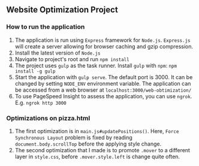 ## Website Optimization Project

### How to run the application

1. The application is run using `Express` framework for `Node.js`. `Express.js` will create a server allowing for browser caching and gzip compression.
1. Install the latest version of `Node.js`
1. Navigate to project's root and run `npm install`
1. The project uses `gulp` as the task runner. Install `gulp` with `npm`: `npm install -g gulp`
1. Start the application with `gulp serve`. The default port is 3000. It can be changed by setting `NODE_ENV` environment variable. The application can be accessed from a web browser at `localhost:3000/web-obtimization/`
1. To use PageSpeed Insight to assess the application, you can use `ngrok`. E.g. `ngrok http 3000`

### Optimizations on pizza.html

1. The first optimization is in `main.js#updatePositions()`. Here, `Force Synchronous Layout` problem is fixed by reading `document.body.scrollTop` before the applying style change.
1. The second optimization that I made is to promote `.mover` to a different layer in `style.css`, before `.mover.style.left` is change quite often. 
